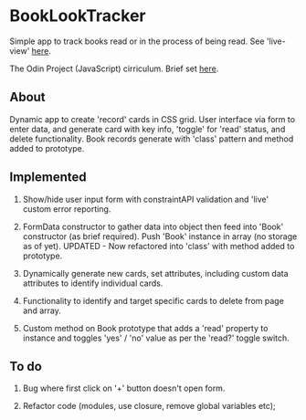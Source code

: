 # BookLookTracker
Simple app to track books read or in the process of being read. See 'live-view' [here](https://rajheer.github.io/BookLookTracker/).

The Odin Project (JavaScript) cirriculum. Brief set [here](https://www.theodinproject.com/lessons/node-path-javascript-library).

## About

Dynamic app to create 'record' cards in CSS grid. User interface via form to enter data, and generate card with key info, 'toggle' for 'read' status, and delete functionality. Book records generate with 'class' pattern and method added to prototype.

## Implemented

1. Show/hide user input form with constraintAPI validation and 'live' custom error reporting.

2. FormData constructor to gather data into object then feed into 'Book' constructor (as brief required). Push 'Book' instance in array (no storage as of yet). UPDATED - Now refactored into 'class' with method added to prototype.

3. Dynamically generate new cards, set attributes, including custom data attributes to identify individual cards.

4. Functionality to identify and target specific cards to delete from page and array.

5. Custom method on Book prototype that adds a 'read' property to instance and toggles 'yes' / 'no' value as per the 'read?' toggle switch.

## To do

1. Bug where first click on '+' button doesn't open form.

2. Refactor code (modules, use closure, remove global variables etc);
